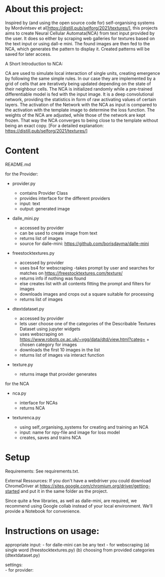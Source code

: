 # About this project:

Inspired by (and using the open source code for) self-organising systems by Mordvintsev et al[https://distill.pub/selforg/2021/textures/], this projects aims to create Neural Cellular Automata(NCA) from text input provided by the user. It does so either by scraping web galleries for textures based on the text input or using dall-e mini. The found images are then fed to the NCA, which generates the pattern to display it. Created patterns will be saved for later access.

A Short Introduction to NCA:

CA are used to simulate local interaction of single units, creating emergence by following the same simple rules. In our case they are implemented by a grid of cells that are iteratively being updated depending on the state of their neighbour cells. The NCA is initialized randomly while a pre-trained differentiable model is fed with the input image. It is a deep convolutional network, providing the statistics in form of raw activating values of certain layers. The activation of the Network with the NCA as input is compared to the activation with the template image to determine the loss function. The weights of the NCA are adjusted, while those of the network are kept frozen. That way the NCA converges to being close to the template without being an exact copy. [For a detailed explanation: https://distill.pub/selforg/2021/textures/]



# Content

README.md
     
for the Provider:
     
   - provider.py
        - contains Provider Class
        - provides interface for the different providers
        - input: text
        - output: generated image
         
   - dalle_mini.py
        - accessed by provider
        - can be used to create image from text
        - returns list of images
        - source for dalle-mini: https://github.com/borisdayma/dalle-mini
         
   - freestocktextures.py
       - accessed by provider
       - uses bs4 for webscraping
       -takes prompt by user and searches for matches on https://freestocktextures.com/texture/ 
       - returns info if nothing was found 
       - else creates list with all contents fitting the prompt and filters for images
       - downloads images and crops out a square suitable for processing
       - returns list of images
           
   - dtextdataset.py
       - accessed by provider
       - lets user choose one of the categories of the Describable Textures Dataset using jupyter widgets
       - uses webscraping on https://www.robots.ox.ac.uk/~vgg/data/dtd/view.html?categ= + chosen category for images
       - downloads the first 10 images in the list
       - returns list of images via interact function
       
   - texture.py
       - returns image that provider generates
   
for the NCA
  
   - nca.py
       - interface for NCAs
       - returns NCA
       
   - texturenca.py
       - using self_organising_systems for creating and training an NCA
       - input: name for npy-file and image for loss model
       - creates, saves and trains NCA
        
            
            
# Setup            
            
Requirements:
    See requirements.txt.
    
External Ressources:
    If you don't have a webdriver you could download ChromeDriver at https://sites.google.com/chromium.org/driver/getting-started and put it in the same folder as the project.  
    
Since quite a few libraries, as well as dalle-mini, are required, we recommend using Google collab instead of your local environment.
We'll provide a Notebook for convenience.
        
# Instructions on usage:

appropriate input:
    - for dalle-mini can be any text
    - for webscraping
        (a) single word (freestocktextures.py)
        (b) choosing from provided categories (dtextdataset.py)
            
settings:  
    - for provider: 
